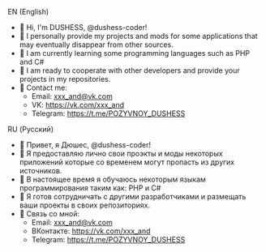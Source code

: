 EN (English)
- 👋 Hi, I'm DUSHESS, @dushess-coder!
- 👀 I personally provide my projects and mods for some applications that may eventually disappear from other sources.
- 🌱 I am currently learning some programming languages such as PHP and C#
- 💞 I am ready to cooperate with other developers and provide your projects in my repositories.
- 💬 Contact me:
  - Email: xxx_and@vk.com
  - VK: https://vk.com/xxx_and
  - Telegram: https://t.me/POZYVNOY_DUSHESS

RU (Русский)
- 👋 Привет, я Дюшес, @dushess-coder!
- 👀 Я предоставляю лично свои проэкты и моды некоторых приложений которые со временем могут пропасть из других источников.
- 🌱 В настоящее время я обучаюсь некоторым языкам программирования таким как: PHP и C#
- 💞️ Я готов сотрудничать с другими разработчиками и размещать ваши проекты в своих репозиториях.
- 💬 Связь со мной:
  - Email: xxx_and@vk.com
  - ВКонтакте: https://vk.com/xxx_and
  - Telegram: https://t.me/POZYVNOY_DUSHESS
